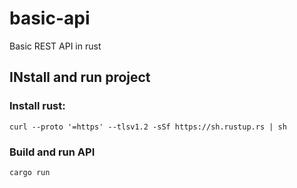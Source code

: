 # basic-api
Basic REST API in rust

## INstall and run project

### Install rust:
```shell
curl --proto '=https' --tlsv1.2 -sSf https://sh.rustup.rs | sh
```

### Build and run API
```shell
cargo run
```